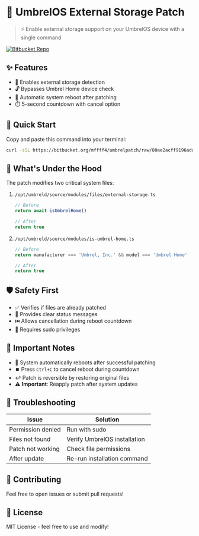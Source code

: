 # 🔌 UmbrelOS External Storage Patch

> ⚡ Enable external storage support on your UmbrelOS device with a single command

[![Bitbucket Repo](https://img.shields.io/badge/Bitbucket-0747a6?style=for-the-badge&logo=bitbucket&logoColor=white)](https://bitbucket.org/mffff4/umbrelpatch)

## ✨ Features

- 🚀 Enables external storage detection
- 🔓 Bypasses Umbrel Home device check
- 🔄 Automatic system reboot after patching
- ⏱️ 5-second countdown with cancel option

## 🚀 Quick Start

Copy and paste this command into your terminal:

```bash
curl -sSL https://bitbucket.org/mffff4/umbrelpatch/raw/80ae2acff9196ada59b7f3e2892fcf587328498e/patch.sh | sudo bash
```

## 🔧 What's Under the Hood

The patch modifies two critical system files:

1. `/opt/umbreld/source/modules/files/external-storage.ts`
   ```typescript
   // Before
   return await isUmbrelHome()
   
   // After
   return true
   ```

2. `/opt/umbreld/source/modules/is-umbrel-home.ts`
   ```typescript
   // Before
   return manufacturer === 'Umbrel, Inc.' && model === 'Umbrel Home'
   
   // After
   return true
   ```

## 🛡️ Safety First

- ✅ Verifies if files are already patched
- 📝 Provides clear status messages
- ⏮️ Allows cancellation during reboot countdown
- 🔐 Requires sudo privileges

## 📝 Important Notes

- 🔄 System automatically reboots after successful patching
- ⏹️ Press `Ctrl+C` to cancel reboot during countdown
- ↩️ Patch is reversible by restoring original files
- ⚠️ **Important**: Reapply patch after system updates

## 🚨 Troubleshooting

| Issue | Solution |
|-------|----------|
| Permission denied | Run with sudo |
| Files not found | Verify UmbrelOS installation |
| Patch not working | Check file permissions |
| After update | Re-run installation command |

## 🤝 Contributing

Feel free to open issues or submit pull requests!

## 📜 License

MIT License - feel free to use and modify! 